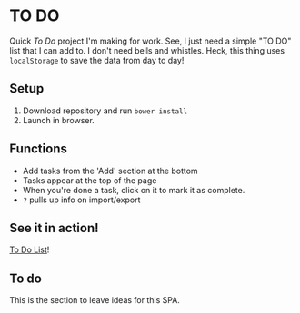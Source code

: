 # TO DO

Quick _To Do_ project I'm making for work. See, I just need a simple "TO DO" list that I can add to. I don't need bells and whistles. Heck, this thing uses `localStorage` to save the data from day to day!

## Setup

1. Download repository and run `bower install`
2. Launch in browser.

## Functions

* Add tasks from the 'Add' section at the bottom
* Tasks appear at the top of the page
* When you're done a task, click on it to mark it as complete.
* `?` pulls up info on import/export

## See it in action!

[To Do List](https://jasonvertucio.com/todo)!

## To do

This is the section to leave ideas for this SPA.

